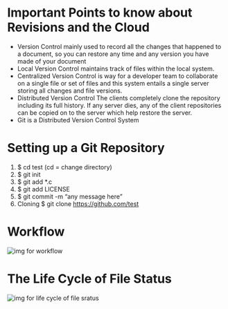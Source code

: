 

<h1> Important Points to know about Revisions and the Cloud </h1>

* Version Control mainly used to record all the changes that happened to a document, so you can restore any time and any version you have made of your document 
* Local Version Control maintains track of files within the local system.
* Centralized Version Control is way for a developer team to collaborate on a single file or set of files and this system entails a single server storing all changes and file versions.
* Distributed Version Control The clients completely clone the repository including its full history. If any server dies, any of the client repositories can be copied on to the server which help restore the server.
* Git is a Distributed Version Control System 

# Setting up a Git Repository

1. $ cd test (cd = change directory)
1. $ git init
1. $ git add *.c
1. $ git add LICENSE
1. $ git commit -m “any message here”
1. Cloning $ git clone https://github.com/test

# Workflow
![img for workflow](https://www.udemy.com/blog/wp-content/uploads/2015/08/image036.png)

# The Life Cycle of File Status
![img for life cycle of file sratus](https://www.udemy.com/blog/wp-content/uploads/2015/08/image006.png)


